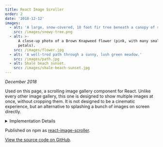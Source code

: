 ```yaml
---
title: React Image Scroller
order: 2
date: '2018-12-12'
images:
  - alt: 'A large, snow-covered, 10 foot fir tree beneath a canopy of spruce trees.'
    src: /images/snowy-tree.png
  - alt: >-
      A close-up photo of a Brown Knapweed flower (pink, with many small
      petals).
    src: /images/flower.jpg
  - alt: 'A well-trod path through a sunny, lush green meadow.'
    src: /images/path.jpg
  - alt: Shale beach sunset.
    src: /images/shale-beach-sunset.jpg
---
```


_December 2018_

Used on this page, a scrolling image gallery component for React. Unlike every other image gallery, this one is designed to show multiple images at once, without cropping them. It is not designed to be a cinematic experience, but an alternative to splashing a bunch of images on screen directly.

<details><summary>Implementation Details</summary>

 - <a href="https://reactjs.org/">React</a>
 - CSS-in-JS styles with <a href="https://emotion.sh/">Emotion</a>
 - Uses <a href="https://developer.mozilla.org/en-US/docs/Web/API/IntersectionObserver">IntersectionObserver</a> for scrolling interactions
 - Custom Webpack setup
 - Each sub-component is independently replaceable and styleable

</details>

Published on npm as [react-image-scroller](https://www.npmjs.com/package/react-image-scroller).

[View the source code on GitHub](https://github.com/cmmartti/react-image-scroller).
